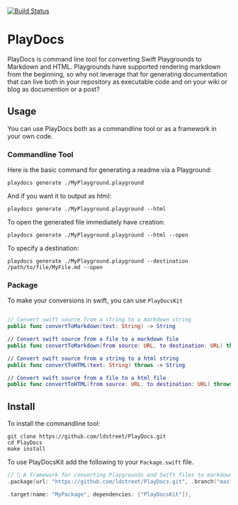 [![Build Status](https://travis-ci.org/ldstreet/PlayDocs.svg?branch=master)](https://travis-ci.org/ldstreet/PlayDocs)

# PlayDocs
PlayDocs is command line tool for converting Swift Playgrounds to Markdown and HTML. Playgrounds have supported rendering markdown from the beginning, so why not leverage that for generating documentation that can live both in your repository as executable code and on your wiki or blog as documention or a post?

## Usage

You can use PlayDocs both as a commandline tool or as a framework in your own code.

### Commandline Tool
Here is the basic command for generating a readme via a Playground:
```
playdocs generate ./MyPlayground.playground
```

And if you want it to output as html:
```
playdocs generate ./MyPlayground.playground --html
```

To open the generated file immediately have creation:
```
playdocs generate ./MyPlayground.playground --html --open
```

To specify a destination:
```
playdocs generate ./MyPlayground.playground --destination /path/to/file/MyFile.md --open
```

### Package
To make your conversions in swift, you can use `PlayDocsKit`

``` swift

// Convert swift source from a string to a markdown string
public func convertToMarkdown(text: String) -> String

// Convert swift source from a file to a markdown file
public func convertToMarkdown(from source: URL, to destination: URL) throws

// Convert swift source from a string to a html string
public func convertToHTML(text: String) throws -> String

// Convert swift source from a file to a html file
public func convertToHTML(from source: URL, to destination: URL) throws
```

## Install

To install the commandline tool:
```
git clone https://github.com/ldstreet/PlayDocs.git
cd PlayDocs
make install
```

To use PlayDocsKit add the following to your `Package.swift` file.
```swift
// 🏓 A framework for converting Playgrounds and Swift files to markdown and html
.package(url: "https://github.com/ldstreet/PlayDocs.git", .branch("master")),

.target(name: "MyPackage", dependencies: ["PlayDocsKit"]),
```



